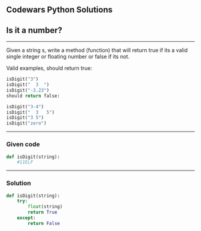 
Codewars Python Solutions
---
## Is it a number? <br>
---
Given a string s, write a method (function) that will return true if its a valid single integer or floating number or false if its not.

Valid examples, should return true:

```python
isDigit("3")
isDigit("  3  ")
isDigit("-3.23")
should return false:
```
```python
isDigit("3-4")
isDigit("  3   5")
isDigit("3 5")
isDigit("zero")
```

---
### Given code
```python
def isDigit(string):
    #11ELF
```
---
### Solution
```python
def isDigit(string):
    try:
        float(string)
        return True
    except:
        return False
```
